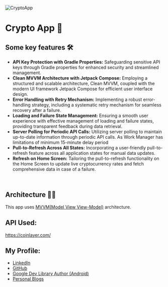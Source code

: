 
<!--![Cover](https://user-images.githubusercontent.com/62587060/216439920-a319c685-58ed-4a06-9699-874594f9fbb2.png)-->

![CryptoApp](https://github.com/Subhadiptech/Crpto-MVVM-Assignment/assets/89024718/2cfe096b-986b-4aa6-bcb5-269915a1cead)


# Crypto App 📱

## Some key features 🛠

- **API Key Protection with Gradle Properties:**
Safeguarding sensitive API keys through Gradle properties for enhanced security and streamlined management.
- **Clean MVVM Architecture with Jetpack Compose:**
Employing a structured and scalable architecture, Clean MVVM, coupled with the modern UI framework Jetpack Compose for efficient user interface design.
- **Error Handling with Retry Mechanism:**
Implementing a robust error-handling strategy, including a systematic retry mechanism for seamless recovery after a failure.
- **Loading and Failure State Management:**
Ensuring a smooth user experience with effective management of loading and failure states, providing transparent feedback during data retrieval.
- **Server Polling for Periodic API Calls:**
Utilizing server polling to maintain up-to-date information through periodic API calls. As Work Manager has limitations of minimum 15-minute delay period
- **Pull-to-Refresh Across All States:**
Incorporating a user-friendly pull-to-refresh feature across all application states for manual data updates.
- **Refresh on Home Screen:**
Tailoring the pull-to-refresh functionality on the Home Screen to update live cryptocurrency rates and fetch comprehensive data in case of a failure.


  
<br>

## Architecture 👷‍♂️

This app uses [MVVM(Model View View-Model)](https://developer.android.com/topic/architecture#recommended-app-arch) architecture.


## API Used: 
https://coinlayer.com/


## My Profile:
- [LinkedIn](https://www.linkedin.com/in/subhadipdhn/)
- [GitHub](https://github.com/Subhadiptech)
- [Google Dev Library Author (Android)](https://devlibrary.withgoogle.com/authors/subhadiptech)
- [Personal Blogs](https://learndroid.hashnode.dev/)
